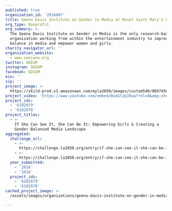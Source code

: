 ```yaml
---
published: true
organization_id: '2016087'
title: Geena Davis Institute on Gender in Media at Mount Saint Mary’s University
org_type: Nonprofit
org_summary: >-
  The Geena Davis Institute on Gender in Media is the only research-based
  organization working from within the entertainment industry to improve gender
  balance in media and empower women and girls.
charity_navigator_url: ''
organization_website:
  - www.seejane.org
twitter: GDIGM
instagram: GDIGM
facebook: GDIGM
ein: ''
zip: ''
project_image: >-
  https://skild-prod.s3.amazonaws.com/myla2050/images/custom540/8697450355741-team90.jpg
project_video: 'https://www.youtube.com/embed/BumIt2pIRuw?rel=0&amp;showinfo=0'
project_ids:
  - '6102079'
  - '6102078'
project_titles:
  - >-
    If She Can See It, She Can Be It: Empowering Girls & Creating a
    Gender-Balanced Media Landscape 
aggregated:
  challenge_url:
    - >-
      https://challenge.la2050.org/entry/if-she-can-see-it-she-can-be-it-empowering-girls-creating-a-gender-balanced-media-landscape
    - >-
      https://challenge.la2050.org/entry/if-she-can-see-it-she-can-be-it-empowering-girls-creating-a-gender-balanced-media-landscape
  year_submitted:
    - '2016'
    - '2016'
  project_ids:
    - '6102079'
    - '6102078'
cached_project_image: >-
  /assets/images/organizations/geena-davis-institute-on-gender-in-media-at-mount-saint-marys-university/skild-prod.s3.amazonaws.com/myla2050/images/custom540/8697450355741-team90.jpg

---
```

